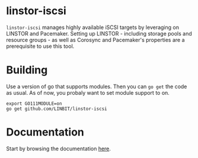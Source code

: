 # linstor-iscsi

`linstor-iscsi` manages highly available iSCSI targets by leveraging on LINSTOR
and Pacemaker. Setting up LINSTOR - including storage pools and resource groups -
as well as Corosync and Pacemaker's properties are a prerequisite to use this tool.

# Building
Use a version of go that supports modules. Then you can `go get` the code as usual. As of now, you probaly
want to set module support to on.

```
export GO111MODULE=on
go get github.com/LINBIT/linstor-iscsi
```

# Documentation
Start by browsing the documentation [here](./docs/md/linstor-iscsi.md).
